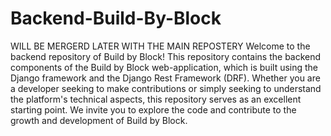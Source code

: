 # Backend-Build-By-Block
WILL BE MERGERD LATER WITH THE MAIN REPOSTERY
Welcome to the backend repository of Build by Block! This repository contains the backend components of the Build by Block web-application, which is built using the Django framework and the Django Rest Framework (DRF). Whether you are a developer seeking to make contributions or simply seeking to understand the platform's technical aspects, this repository serves as an excellent starting point. We invite you to explore the code and contribute to the growth and development of Build by Block.
